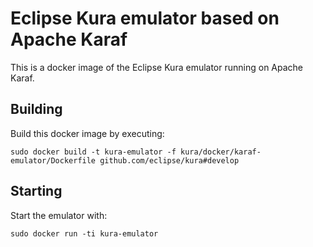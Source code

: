 # Eclipse Kura emulator based on Apache Karaf

This is a docker image of the Eclipse Kura emulator running on Apache Karaf.

## Building

Build this docker image by executing:

    sudo docker build -t kura-emulator -f kura/docker/karaf-emulator/Dockerfile github.com/eclipse/kura#develop
    
## Starting

Start the emulator with:

    sudo docker run -ti kura-emulator
